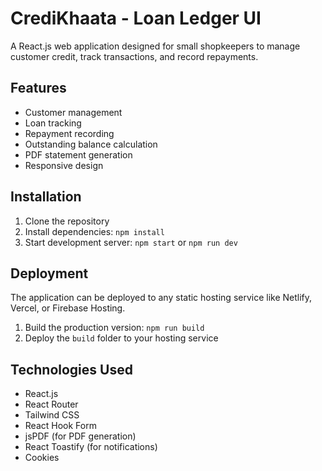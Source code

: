 # CrediKhaata - Loan Ledger UI

A React.js web application designed for small shopkeepers to manage customer credit, track transactions, and record repayments.

## Features

- Customer management
- Loan tracking
- Repayment recording
- Outstanding balance calculation
- PDF statement generation
- Responsive design

## Installation

1. Clone the repository
2. Install dependencies: `npm install`
3. Start development server: `npm start` or `npm run dev`

## Deployment

The application can be deployed to any static hosting service like Netlify, Vercel, or Firebase Hosting.

1. Build the production version: `npm run build`
2. Deploy the `build` folder to your hosting service

## Technologies Used

- React.js
- React Router
- Tailwind CSS
- React Hook Form
- jsPDF (for PDF generation)
- React Toastify (for notifications)
- Cookies